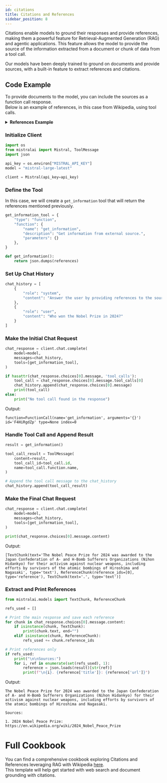 ```yaml
---
id: citations
title: Citations and References
sidebar_position: 8
---
```


Citations enable models to ground their responses and provide references, making them a powerful feature for Retrieval-Augmented Generation (RAG) and agentic applications. This feature allows the model to provide the source of the information extracted from a document or chunk of data from a tool call.

Our models have been deeply trained to ground on documents and provide sources, with a built-in feature to extract references and citations.

## Code Example

To provide documents to the model, you can include the sources as a function call response.  
Below is an example of references, in this case from Wikipedia, using tool calls.

<details>
<summary><b>References Example</b></summary>
```json
{
  "0": {
    "url": "https://en.wikipedia.org/wiki/2024_Nobel_Peace_Prize",
    "title": "2024 Nobel Peace Prize",
    "snippets": [
      [
        "The 2024 Nobel Peace Prize, an international peace prize established according to Alfred Nobel's will, was awarded to Nihon Hidankyo (the Japan Confederation of A- and H-Bomb Sufferers Organizations), for their activism against nuclear weapons, assisted by victim/survivors (known as Hibakusha) of the atomic bombings of Hiroshima and Nagasaki in 1945.",
        "They will receive the prize at a ceremony on 10 December 2024 at Oslo, Norway."
      ]
    ],
    "description": null,
    "date": "2024-11-26T17:39:55.057454",
    "source": "wikipedia"
  },
  "1": {
    "url": "https://en.wikipedia.org/wiki/Climate_Change",
    "title": "Climate Change",
    "snippets": [
      [
        "Present-day climate change includes both global warming—the ongoing increase in global average temperature—and its wider effects on Earth’s climate system. Climate change in a broader sense also includes previous long-term changes to Earth's climate. The current rise in global temperatures is driven by human activities, especially fossil fuel burning since the Industrial Revolution. Fossil fuel use, deforestation, and some agricultural and industrial practices release greenhouse gases. These gases absorb some of the heat that the Earth radiates after it warms from sunlight, warming the lower atmosphere. Carbon dioxide, the primary gas driving global warming, has increased in concentration by about 50% since the pre-industrial era to levels not seen for millions of years."
      ]
    ],
    "description": null,
    "date": "2024-11-26T17:39:55.057454",
    "source": "wikipedia"
  },
  "2": {
    "url": "https://en.wikipedia.org/wiki/Artificial_Intelligence",
    "title": "Artificial Intelligence",
    "snippets": [
      [
        "Artificial intelligence (AI) refers to the capability of computational systems to perform tasks typically associated with human intelligence, such as learning, reasoning, problem-solving, perception, and decision-making. It is a field of research in computer science that develops and studies methods and software that enable machines to perceive their environment and use learning and intelligence to take actions that maximize their chances of achieving defined goals. Such machines may be called AIs."
      ]
    ],
    "description": null,
    "date": "2024-11-26T17:39:55.057454",
    "source": "wikipedia"
  }
}
```
</details>

### Initialize Client

```python
import os
from mistralai import Mistral, ToolMessage
import json

api_key = os.environ["MISTRAL_API_KEY"]
model = "mistral-large-latest"

client = Mistral(api_key=api_key)
```

### Define the Tool
In this case, we will create a `get_information` tool that will return the references mentioned previously.

```python
get_information_tool = {
    "type": "function",
    "function": {
        "name": "get_information",
        "description": "Get information from external source.",
        "parameters": {}
    },
}

def get_information():
    return json.dumps(references)
```

### Set Up Chat History

```python
chat_history = [
    {
        "role": "system",
        "content": "Answer the user by providing references to the source of the information."
    },
    {
        "role": "user",
        "content": "Who won the Nobel Prize in 2024?"
    }
]
```

### Make the Initial Chat Request

```python
chat_response = client.chat.complete(
    model=model,
    messages=chat_history,
    tools=[get_information_tool],
)

if hasattr(chat_response.choices[0].message, 'tool_calls'):
    tool_call = chat_response.choices[0].message.tool_calls[0]
    chat_history.append(chat_response.choices[0].message)
    print(tool_call)
else:
    print("No tool call found in the response")
```

Output:
```
function=FunctionCall(name='get_information', arguments='{}') id='F4HiRgdZp' type=None index=0
```

### Handle Tool Call and Append Result

```python
result = get_information()

tool_call_result = ToolMessage(
    content=result,
    tool_call_id=tool_call.id,
    name=tool_call.function.name,
)

# Append the tool call message to the chat_history
chat_history.append(tool_call_result)
```

### Make the Final Chat Request

```python
chat_response = client.chat.complete(
    model=model,
    messages=chat_history,
    tools=[get_information_tool],
)

print(chat_response.choices[0].message.content)
```

Output:
```
[TextChunk(text='The Nobel Peace Prize for 2024 was awarded to the Japan Confederation of A- and H-Bomb Sufferers Organizations (Nihon Hidankyo) for their activism against nuclear weapons, including efforts by survivors of the atomic bombings of Hiroshima and Nagasaki', type='text'), ReferenceChunk(reference_ids=[0], type='reference'), TextChunk(text='.', type='text')]
```

### Extract and Print References

```python
from mistralai.models import TextChunk, ReferenceChunk

refs_used = []

# Print the main response and save each reference
for chunk in chat_response.choices[0].message.content:
    if isinstance(chunk, TextChunk):
        print(chunk.text, end="")
    elif isinstance(chunk, ReferenceChunk):
        refs_used += chunk.reference_ids

# Print references only
if refs_used:
    print("\n\nSources:")
    for i, ref in enumerate(set(refs_used), 1):
        reference = json.loads(result)[str(ref)]
        print(f"\n{i}. {reference['title']}: {reference['url']}")
```

Output:
```
The Nobel Peace Prize for 2024 was awarded to the Japan Confederation of A- and H-Bomb Sufferers Organizations (Nihon Hidankyo) for their activism against nuclear weapons, including efforts by survivors of the atomic bombings of Hiroshima and Nagasaki.

Sources:

1. 2024 Nobel Peace Prize: https://en.wikipedia.org/wiki/2024_Nobel_Peace_Prize
```

# Full Cookbook
You can find a comprehensive cookbook exploring Citations and References leveraging RAG with Wikipedia [here](https://colab.research.google.com/github/mistralai/cookbook/blob/main/mistral/rag/mistral-reference-rag.ipynb).  
This template will help get started with web search and document grounding with citations.